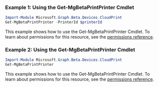 ### Example 1: Using the Get-MgBetaPrintPrinter Cmdlet
```powershell
Import-Module Microsoft.Graph.Beta.Devices.CloudPrint
Get-MgBetaPrintPrinter -PrinterId $printerId
```
This example shows how to use the Get-MgBetaPrintPrinter Cmdlet.
To learn about permissions for this resource, see the [permissions reference](/graph/permissions-reference).
### Example 2: Using the Get-MgBetaPrintPrinter Cmdlet
```powershell
Import-Module Microsoft.Graph.Beta.Devices.CloudPrint
Get-MgBetaPrintPrinter
```
This example shows how to use the Get-MgBetaPrintPrinter Cmdlet.
To learn about permissions for this resource, see the [permissions reference](/graph/permissions-reference).
